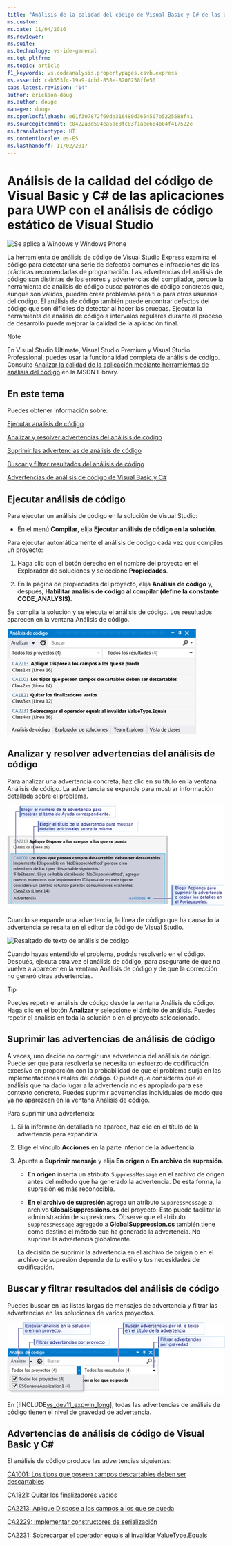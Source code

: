 ```yaml
---
title: "Análisis de la calidad del código de Visual Basic y C# de las aplicaciones para UWP con el análisis de código estático de Visual Studio | Microsoft Docs"
ms.custom: 
ms.date: 11/04/2016
ms.reviewer: 
ms.suite: 
ms.technology: vs-ide-general
ms.tgt_pltfrm: 
ms.topic: article
f1_keywords: vs.codeanalysis.propertypages.csvb.express
ms.assetid: cab553fc-19a9-4cbf-858e-8200258ffe50
caps.latest.revision: "14"
author: erickson-doug
ms.author: douge
manager: douge
ms.openlocfilehash: e61f307872f60da316480d3654507b5225588f41
ms.sourcegitcommit: c0422a3d594ea5ae8fc03f1aee684b04f417522e
ms.translationtype: HT
ms.contentlocale: es-ES
ms.lasthandoff: 11/02/2017
---
```

# <a name="analyze-visual-basic-and-c-code-quality-in-uwp-apps-using-visual-studio-static-code-analysis"></a>Análisis de la calidad del código de Visual Basic y C# de las aplicaciones para UWP con el análisis de código estático de Visual Studio
![Se aplica a Windows y Windows Phone](../debugger/media/windows_and_phone_content.png "windows_and_phone_content")  
  
 La herramienta de análisis de código de Visual Studio Express examina el código para detectar una serie de defectos comunes e infracciones de las prácticas recomendadas de programación. Las advertencias del análisis de código son distintas de los errores y advertencias del compilador, porque la herramienta de análisis de código busca patrones de código concretos que, aunque son válidos, pueden crear problemas para ti o para otros usuarios del código. El análisis de código también puede encontrar defectos del código que son difíciles de detectar al hacer las pruebas. Ejecutar la herramienta de análisis de código a intervalos regulares durante el proceso de desarrollo puede mejorar la calidad de la aplicación final.  
  
> [!NOTE]
>  En Visual Studio Ultimate, Visual Studio Premium y Visual Studio Professional, puedes usar la funcionalidad completa de análisis de código. Consulte [Analizar la calidad de la aplicación mediante herramientas de análisis del código](http://msdn.microsoft.com/library/dd264897.aspx) en la MSDN Library.  
  
## <a name="in-this-topic"></a>En este tema  
 Puedes obtener información sobre:  
  
 [Ejecutar análisis de código](../test/analyze-visual-basic-and-csharp-code-quality-in-store-apps-using-visual-studio-static-code-analysis.md#BKMK_Run)  
  
 [Analizar y resolver advertencias del análisis de código](../test/analyze-visual-basic-and-csharp-code-quality-in-store-apps-using-visual-studio-static-code-analysis.md#BKMK_Analyze)  
  
 [Suprimir las advertencias de análisis de código](../test/analyze-visual-basic-and-csharp-code-quality-in-store-apps-using-visual-studio-static-code-analysis.md#BKMK_Suppress)  
  
 [Buscar y filtrar resultados del análisis de código](../test/analyze-visual-basic-and-csharp-code-quality-in-store-apps-using-visual-studio-static-code-analysis.md#BKMK_Search)  
  
 [Advertencias de análisis de código de Visual Basic y C#](../test/analyze-visual-basic-and-csharp-code-quality-in-store-apps-using-visual-studio-static-code-analysis.md#BKMK_Warnings)  
  
##  <a name="BKMK_Run"></a> Ejecutar análisis de código  
 Para ejecutar un análisis de código en la solución de Visual Studio:  
  
-   En el menú **Compilar**, elija **Ejecutar análisis de código en la solución**.  
  
 Para ejecutar automáticamente el análisis de código cada vez que compiles un proyecto:  
  
1.  Haga clic con el botón derecho en el nombre del proyecto en el Explorador de soluciones y seleccione **Propiedades**.  
  
2.  En la página de propiedades del proyecto, elija **Análisis de código** y, después, **Habilitar análisis de código al compilar (define la constante CODE_ANALYSIS)**.  
  
 Se compila la solución y se ejecuta el análisis de código. Los resultados aparecen en la ventana Análisis de código.  
  
 ![Ventana Análisis de código](../test/media/ca_managed_collapsed.png "CA_Managed_Collapsed")  
  
##  <a name="BKMK_Analyze"></a> Analizar y resolver advertencias del análisis de código  
 Para analizar una advertencia concreta, haz clic en su título en la ventana Análisis de código. La advertencia se expande para mostrar información detallada sobre el problema.  
  
 ![Advertencia de análisis de código expandida](../test/media/ca_managed_callouts.png "CA_Managed_Callouts")  
  
 Cuando se expande una advertencia, la línea de código que ha causado la advertencia se resalta en el editor de código de Visual Studio.  
  
 ![Resaltado de texto de análisis de código](../test/media/ca_managed_sourceline.png "CA_Managed_SourceLine")  
  
 Cuando hayas entendido el problema, podrás resolverlo en el código. Después, ejecuta otra vez el análisis de código, para asegurarte de que no vuelve a aparecer en la ventana Análisis de código y de que la corrección no generó otras advertencias.  
  
> [!TIP]
>  Puedes repetir el análisis de código desde la ventana Análisis de código. Haga clic en el botón **Analizar** y seleccione el ámbito de análisis. Puedes repetir el análisis en toda la solución o en el proyecto seleccionado.  
  
##  <a name="BKMK_Suppress"></a> Suprimir las advertencias de análisis de código  
 A veces, uno decide no corregir una advertencia del análisis de código. Puede ser que para resolverla se necesita un esfuerzo de codificación excesivo en proporción con la probabilidad de que el problema surja en las implementaciones reales del código. O puede que consideres que el análisis que ha dado lugar a la advertencia no es apropiado para ese contexto concreto. Puedes suprimir advertencias individuales de modo que ya no aparezcan en la ventana Análisis de código.  
  
 Para suprimir una advertencia:  
  
1.  Si la información detallada no aparece, haz clic en el título de la advertencia para expandirla.  
  
2.  Elige el vínculo **Acciones** en la parte inferior de la advertencia.  
  
3.  Apunte a **Suprimir mensaje** y elija **En origen** o **En archivo de supresión**.  
  
    -   **En origen** inserta un atributo `SuppressMessage` en el archivo de origen antes del método que ha generado la advertencia. De esta forma, la supresión es más reconocible.  
  
    -   **En el archivo de supresión** agrega un atributo `SuppressMessage` al archivo **GlobalSuppressions.cs** del proyecto. Esto puede facilitar la administración de supresiones. Observe que el atributo `SuppressMessage` agregado a **GlobalSuppression.cs** también tiene como destino el método que ha generado la advertencia. No suprime la advertencia globalmente.  
  
     La decisión de suprimir la advertencia en el archivo de origen o en el archivo de supresión depende de tu estilo y tus necesidades de codificación.  
  
##  <a name="BKMK_Search"></a> Buscar y filtrar resultados del análisis de código  
 Puedes buscar en las listas largas de mensajes de advertencia y filtrar las advertencias en las soluciones de varios proyectos.  
  
 ![Buscar y filtrar la ventana de análisis de código](../test/media/ca_searchfilter.png "CA_SearchFilter")  
  
 En [!INCLUDE[vs_dev11_expwin_long](../misc/includes/vs_dev11_expwin_long_md.md)], todas las advertencias de análisis de código tienen el nivel de gravedad de advertencia.  
  
##  <a name="BKMK_Warnings"></a> Advertencias de análisis de código de Visual Basic y C#  
 El análisis de código produce las advertencias siguientes:  
  
 [CA1001: Los tipos que poseen campos descartables deben ser descartables](http://msdn.microsoft.com/library/ms182172.aspx)  
  
 [CA1821: Quitar los finalizadores vacíos](http://msdn.microsoft.com/library/bb264476.aspx)  
  
 [CA2213: Aplique Dispose a los campos a los que se pueda](http://msdn.microsoft.com/library/ms182328.aspx)  
  
 [CA2229: Implementar constructores de serialización](http://msdn.microsoft.com/library/ms182343.aspx)  
  
 [CA2231: Sobrecargar el operador equals al invalidar ValueType.Equals](http://msdn.microsoft.com/library/ms182359.aspx)
